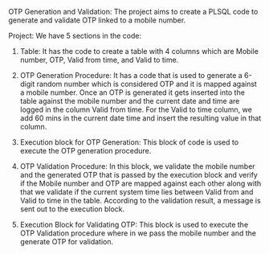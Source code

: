 
OTP Generation and Validation:
The project aims to create a PLSQL code to generate and validate OTP linked to a mobile number.


Project:
We have 5 sections in the code:

1.	Table: It has the code to create a table with 4 columns which are Mobile number, OTP, Valid from time, and Valid to time.

2.	OTP Generation Procedure:  It has a code that is used to generate a 6-digit random number which is considered OTP and it is mapped against a mobile number. Once an OTP is generated it gets inserted into the table against the mobile number and the current date and time are logged in the column Valid from time. For the Valid to time column, we add 60 mins in the current date time and insert the resulting value in that column.

3.	Execution block for OTP Generation: This block of code is used to execute the OTP generation procedure.

4.	OTP Validation Procedure: In this block, we validate the mobile number and the generated OTP that is passed by the execution block and verify if the Mobile number and OTP are mapped against each other along with that we validate if the current system time lies between Valid from and Valid to time in the table. According to the validation result, a message is sent out to the execution block.

5.	Execution Block for Validating OTP: This block is used to execute the OTP Validation procedure where in we pass the mobile number and the generate OTP for validation.
